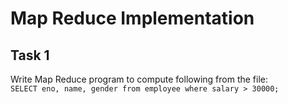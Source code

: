 # Map Reduce Implementation

## Task 1
Write Map Reduce program to compute following from the file:\
`SELECT eno, name, gender from employee where salary > 30000;`
